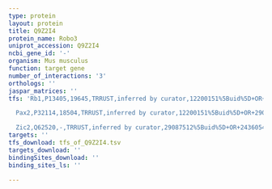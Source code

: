 ```yaml
---
type: protein
layout: protein
title: Q9Z2I4
protein_name: Robo3
uniprot_accession: Q9Z2I4
ncbi_gene_id: '-'
organism: Mus musculus
function: target gene
number_of_interactions: '3'
orthologs: ''
jaspar_matrices: ''
tfs: 'Rb1,P13405,19645,TRRUST,inferred by curator,12200151%5Buid%5D+OR+29087512%5Buid%5D,Yes

  Pax2,P32114,18504,TRRUST,inferred by curator,12200151%5Buid%5D+OR+29087512%5Buid%5D,Yes

  Zic2,Q62520,-,TRRUST,inferred by curator,29087512%5Buid%5D+OR+24360543%5Buid%5D,Yes'
targets: ''
tfs_download: tfs_of_Q9Z2I4.tsv
targets_download: ''
bindingSites_download: ''
binding_sites_ls: ''

---
```

